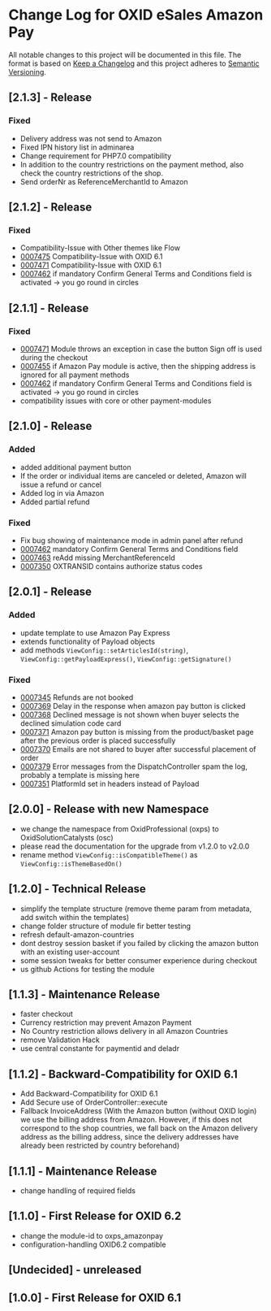 # Change Log for OXID eSales Amazon Pay

All notable changes to this project will be documented in this file.
The format is based on [Keep a Changelog](http://keepachangelog.com/)
and this project adheres to [Semantic Versioning](http://semver.org/).

## [2.1.3] - Release

### Fixed
* Delivery address was not send to Amazon
* Fixed IPN history list in adminarea
* Change requirement for PHP7.0 compatibility
* In addition to the country restrictions on the payment method, also check the country restrictions of the shop.
* Send orderNr as ReferenceMerchantId to Amazon

## [2.1.2] - Release

### Fixed

* Compatibility-Issue with Other themes like Flow
* [0007475](https://bugs.oxid-esales.com/view.php?id=7475) Compatibility-Issue with OXID 6.1
* [0007471](https://bugs.oxid-esales.com/view.php?id=7475) Compatibility-Issue with OXID 6.1
* [0007462](https://bugs.oxid-esales.com/view.php?id=7475) if mandatory Confirm General Terms and Conditions field is activated -> you go round in circles

## [2.1.1] - Release

### Fixed

* [0007471](https://bugs.oxid-esales.com/view.php?id=7471) Module throws an exception in case the button Sign off is used during the checkout
* [0007455](https://bugs.oxid-esales.com/view.php?id=7455) if Amazon Pay module is active, then the shipping address is ignored for all payment methods
* [0007462](https://bugs.oxid-esales.com/view.php?id=7462) if mandatory Confirm General Terms and Conditions field is activated -> you go round in circles
* compatibility issues with core or other payment-modules 

## [2.1.0] - Release

### Added
 
* added additional payment button
* If the order or individual items are canceled or deleted, Amazon will issue a refund or cancel
* Added log in via Amazon
* Added partial refund

### Fixed

* Fix bug showing of maintenance mode in admin panel after refund
* [0007462](https://bugs.oxid-esales.com/view.php?id=7462) mandatory Confirm General Terms and Conditions field
* [0007463](https://bugs.oxid-esales.com/view.php?id=7463) reAdd missing MerchantReferenceId
* [0007350](https://bugs.oxid-esales.com/view.php?id=7350) OXTRANSID contains authorize status codes

## [2.0.1] - Release 

### Added

* update template to use Amazon Pay Express
* extends functionality of Payload objects
* add methods `ViewConfig::setArticlesId(string)`, `ViewConfig::getPayloadExpress()`, `ViewConfig::getSignature()`

### Fixed

* [0007345](https://bugs.oxid-esales.com/view.php?id=7345) Refunds are not booked
* [0007369](https://bugs.oxid-esales.com/view.php?id=7369) Delay in the response when amazon pay button is clicked
* [0007368](https://bugs.oxid-esales.com/view.php?id=7368) Declined message is not shown when buyer selects the declined simulation code card
* [0007371](https://bugs.oxid-esales.com/view.php?id=7371) Amazon pay button is missing from the product/basket page after the previous order is placed successfully
* [0007370](https://bugs.oxid-esales.com/view.php?id=7370) Emails are not shared to buyer after successful placement of order
* [0007379](https://bugs.oxid-esales.com/view.php?id=7379) Error messages from the DispatchController spam the log, probably a template is missing here
* [0007351](https://bugs.oxid-esales.com/view.php?id=7351) PlatformId set in headers instead of Payload

## [2.0.0] - Release with new Namespace

* we change the namespace from OxidProfessional (oxps) to OxidSolutionCatalysts (osc)
* please read the documentation for the upgrade from v1.2.0 to v2.0.0
* rename method `ViewConfig::isCompatibleTheme()` as  `ViewConfig::isThemeBasedOn()`

## [1.2.0] - Technical Release

* simplify the template structure (remove theme param from metadata, add switch within the templates)
* change folder structure of module fir better testing
* refresh default-amazon-countries
* dont destroy session basket if you failed by clicking the amazon button with an existing user-account
* some session tweaks for better consumer experience during checkout
* us github Actions for testing the module

## [1.1.3] - Maintenance Release

* faster checkout
* Currency restriction may prevent Amazon Payment
* No Country restriction allows delivery in all Amazon Countries
* remove Validation Hack
* use central constante for paymentid and deladr

## [1.1.2] - Backward-Compatibility for OXID 6.1

* Add Backward-Compatibility for OXID 6.1
* Add Secure use of OrderController::execute
* Fallback InvoiceAddress (With the Amazon button (without OXID login) we use the billing address
  from Amazon. However, if this does not correspond to the shop countries, we fall back on the
  Amazon delivery address as the billing address, since the delivery addresses have already been
  restricted by country beforehand)

## [1.1.1] - Maintenance Release

* change handling of required fields

## [1.1.0] - First Release for OXID 6.2

* change the module-id to oxps_amazonpay
* configuration-handling OXID6.2 compatible

## [Undecided] - unreleased

## [1.0.0] - First Release for OXID 6.1
